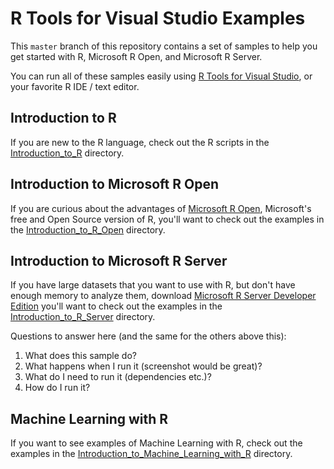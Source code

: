 # R Tools for Visual Studio Examples

This `master` branch of this repository contains a set of samples to help you
get started with R, Microsoft R Open, and Microsoft R Server. 

You can run all of these samples easily using [R Tools for Visual
Studio](http://microsoft.github.io/RTVS-docs/), or your favorite R IDE / text
editor. 

## Introduction to R

If you are new to the R language, check out the R scripts in the
[Introduction_to_R](https://github.com/Microsoft/RTVS-docs/tree/master/examples/Introduction_to_R)
directory. 

## Introduction to Microsoft R Open

If you are curious about the advantages of [Microsoft R
Open](https://mran.revolutionanalytics.com/open/), Microsoft's free and Open
Source version of R, you'll want to check out the examples in the
[Introduction_to_R_Open](https://github.com/Microsoft/RTVS-docs/tree/master/examples/Introduction_to_R_Open)
directory. 

## Introduction to Microsoft R Server

If you have large datasets that you want to use with R, but don't have enough
memory to analyze them, download [Microsoft R Server Developer
Edition](https://www.microsoft.com/en-us/server-cloud/products/r-server/) you'll
want to check out the examples in the
[Introduction_to_R_Server](https://github.com/Microsoft/RTVS-docs/tree/master/examples/Introduction_to_R_Server)
directory.

Questions to answer here (and the same for the others above this):

1. What does this sample do?
2. What happens when I run it (screenshot would be great)?
3. What do I need to run it (dependencies etc.)?
4. How do I run it?

## Machine Learning with R

If you want to see examples of Machine Learning with R, check out the examples
in the
[Introduction_to_Machine_Learning_with_R](https://github.com/Microsoft/RTVS-docs/tree/master/examples/Introduction_to_Machine_Learning_with_R)
directory.
